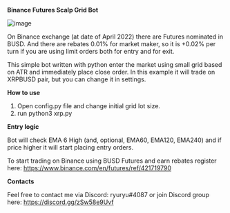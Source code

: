 <strong>Binance Futures Scalp Grid Bot</strong>

![image](https://user-images.githubusercontent.com/81808867/164885242-d2da893e-e60e-444e-be76-7e41aa9bb7ed.png)


On Binance exchange (at date of April 2022) there are Futures nominated in BUSD. And there are rebates 0.01% for market maker, so it is +0.02% per turn if you are using limit orders both for entry and for exit.

This simple bot written with python enter the market using small grid based on ATR and immediately place close order. In this example it will trade on XRPBUSD pair, but you can change it in settings.

<strong>How to use</strong>

1. Open config.py file and change initial grid lot size.
2. run python3 xrp.py

<strong>Entry logic</strong>

Bot will check EMA 6 High (and, optional, EMA60, EMA120, EMA240) and if price higher it will start placing entry orders.



To start trading on Binance using BUSD Futures and earn rebates register here: https://www.binance.com/en/futures/ref/421719790

<strong>Contacts</strong>

Feel free to contact me via Discord: ryuryu#4087
or join Discord group here: https://discord.gg/zSw58e9Uvf
